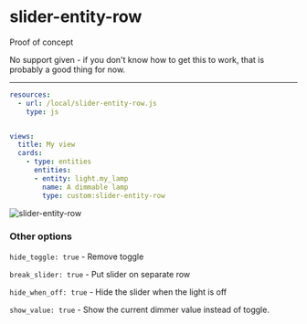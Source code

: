 slider-entity-row
=================


Proof of concept

No support given - if you don't know how to get this to work, that is probably a good thing for now.


---

```yaml
resources:
  - url: /local/slider-entity-row.js
    type: js


views:
  title: My view
  cards:
    - type: entities
      entities:
      - entity: light.my_lamp
        name: A dimmable lamp
        type: custom:slider-entity-row
```
![slider-entity-row](https://user-images.githubusercontent.com/1299821/44172580-e7161200-a0dd-11e8-8042-19199ad5d5ac.png)


### Other options

`hide_toggle: true` - Remove toggle

`break_slider: true` - Put slider on separate row

`hide_when_off: true` - Hide the slider when the light is off

`show_value: true` - Show the current dimmer value instead of toggle.
